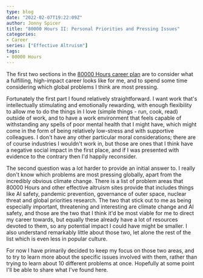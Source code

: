```yaml
---
type: blog
date: "2022-02-07T19:22:09Z"
author: Jonny Spicer
title: "80000 Hours II: Personal Priorities and Pressing Issues"
categories:
- Career
series: ["Effective Altruism"]
tags:
- 80000 Hours
---
```

The first two sections in the [80000 Hours career plan](https://80000hours.org/career-planning/career-plan-template/) are to consider
what a fulfilling, high-impact career looks like for me, and to spend some time considering which global problems I think are most
pressing.

Fortunately the first part I found relatively straightforward. I want work that's intellectually stimulating and emotionally rewarding,
with enough flexibility to allow me to do the things in I love (simple things - run, cook, read) outside of work, and to have a work
environment that feels capable of withstanding any spells of poor mental health that I might have, which might come in the form of being
relatively low-stress and with supportive colleagues. I don't have any other particular moral considerations; there are of course
industries I wouldn't work in, but those are ones that I think have a negative social impact in the first place, and if I was presented
with evidence to the contrary then I'd happily reconsider.

The second question was a lot harder to provide an initial answer to. I really don't know which problems are most pressing globally,
apart from the incredibly obvious climate change. There is a list of problem areas that 80000 Hours and other effective altruism sites
provide that includes things like AI safety, pandemic prevention, governance of outer space, nuclear threat and global priorities
research. The two that stick out to me as being especially important, threatening and interesting are climate change and AI safety,
and those are the two that I think it'd be most viable for me to direct my career towards, but equally these already have a lot of
resources devoted to them, so any potential impact I could have might be smaller. I also understand remarkably little about those two,
let alone the rest of the list which is even less in popular culture.

For now I have primarily decided to keep my focus on those two areas, and to try to learn more about the specific issues involved with
them, rather than trying to learn about 10 different problems at once. Hopefully at some point I'll be able to share what I've found here.
